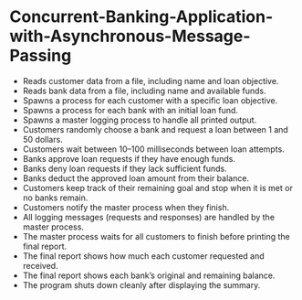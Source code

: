 # Concurrent-Banking-Application-with-Asynchronous-Message-Passing

<ul>
  <li>Reads customer data from a file, including name and loan objective.</li>
  <li>Reads bank data from a file, including name and available funds.</li>
  <li>Spawns a process for each customer with a specific loan objective.</li>
  <li>Spawns a process for each bank with an initial loan fund.</li>
  <li>Spawns a master logging process to handle all printed output.</li>
  <li>Customers randomly choose a bank and request a loan between 1 and 50 dollars.</li>
  <li>Customers wait between 10–100 milliseconds between loan attempts.</li>
  <li>Banks approve loan requests if they have enough funds.</li>
  <li>Banks deny loan requests if they lack sufficient funds.</li>
  <li>Banks deduct the approved loan amount from their balance.</li>
  <li>Customers keep track of their remaining goal and stop when it is met or no banks remain.</li>
  <li>Customers notify the master process when they finish.</li>
  <li>All logging messages (requests and responses) are handled by the master process.</li>
  <li>The master process waits for all customers to finish before printing the final report.</li>
  <li>The final report shows how much each customer requested and received.</li>
  <li>The final report shows each bank’s original and remaining balance.</li>
  <li>The program shuts down cleanly after displaying the summary.</li>
</ul>
